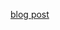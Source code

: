 [blog post](https://docs.google.com/document/d/1n7iAcGfIEeLLRZnkC3VyM47K09MMK4eUbML7Z5m9Ux0/edit?usp=sharing)